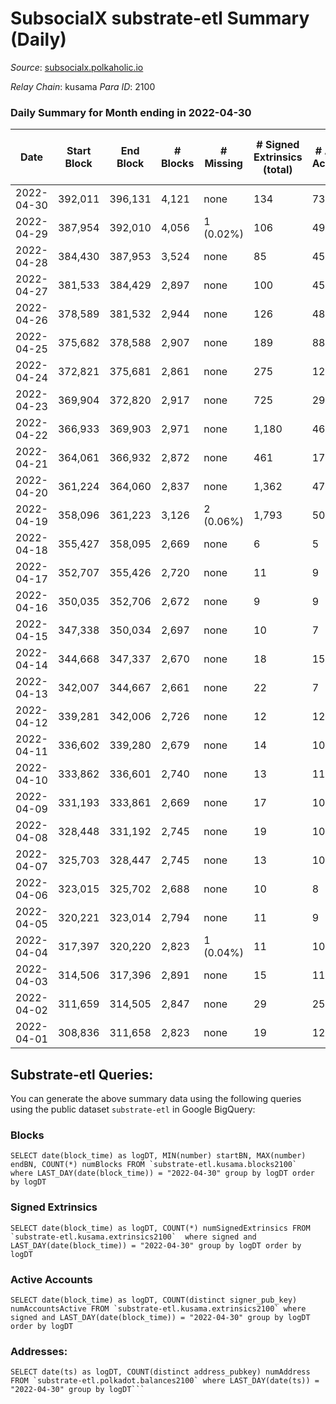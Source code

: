 # SubsocialX substrate-etl Summary (Daily)

_Source_: [subsocialx.polkaholic.io](https://subsocialx.polkaholic.io)

*Relay Chain*: kusama
*Para ID*: 2100



### Daily Summary for Month ending in 2022-04-30


| Date | Start Block | End Block | # Blocks | # Missing | # Signed Extrinsics (total) | # Active Accounts | # Addresses with Balances | # Events | # Transfers | # XCM Transfers In | # XCM Transfers Out |
| ---- | ----------- | --------- | -------- | --------- | --------------------------- | ----------------- | ------------------------- | -------- | ----------- | ------------------ | ------------------- |
| 2022-04-30 | 392,011 | 396,131 | 4,121 | none  | 134 | 73 | 33,745 | 8,707 |   |   |   |
| 2022-04-29 | 387,954 | 392,010 | 4,056 | 1 (0.02%) | 106 | 49 |  | 8,440 |   |   |   |
| 2022-04-28 | 384,430 | 387,953 | 3,524 | none  | 85 | 45 |  | 7,343 |   |   |   |
| 2022-04-27 | 381,533 | 384,429 | 2,897 | none  | 100 | 45 |  | 6,175 |   |   |   |
| 2022-04-26 | 378,589 | 381,532 | 2,944 | none  | 126 | 48 |  | 6,386 |   |   |   |
| 2022-04-25 | 375,682 | 378,588 | 2,907 | none  | 189 | 88 |  | 6,547 |   |   |   |
| 2022-04-24 | 372,821 | 375,681 | 2,861 | none  | 275 | 128 |  | 6,768 |   |   |   |
| 2022-04-23 | 369,904 | 372,820 | 2,917 | none  | 725 | 294 |  | 8,635 |   |   |   |
| 2022-04-22 | 366,933 | 369,903 | 2,971 | none  | 1,180 | 461 |  | 10,717 |   |   |   |
| 2022-04-21 | 364,061 | 366,932 | 2,872 | none  | 461 | 172 |  | 26,345 | 33,370  |   |   |
| 2022-04-20 | 361,224 | 364,060 | 2,837 | none  | 1,362 | 478 |  | 11,547 |   |   |   |
| 2022-04-19 | 358,096 | 361,223 | 3,126 | 2 (0.06%) | 1,793 | 503 |  | 13,895 | 1  |   |   |
| 2022-04-18 | 355,427 | 358,095 | 2,669 | none  | 6 | 5 |  | 5,351 |   |   |   |
| 2022-04-17 | 352,707 | 355,426 | 2,720 | none  | 11 | 9 |  | 5,464 |   |   |   |
| 2022-04-16 | 350,035 | 352,706 | 2,672 | none  | 9 | 9 |  | 5,363 |   |   |   |
| 2022-04-15 | 347,338 | 350,034 | 2,697 | none  | 10 | 7 |  | 5,416 |   |   |   |
| 2022-04-14 | 344,668 | 347,337 | 2,670 | none  | 18 | 15 |  | 5,376 |   |   |   |
| 2022-04-13 | 342,007 | 344,667 | 2,661 | none  | 22 | 7 |  | 6,039 |   |   |   |
| 2022-04-12 | 339,281 | 342,006 | 2,726 | none  | 12 | 12 |  | 5,478 |   |   |   |
| 2022-04-11 | 336,602 | 339,280 | 2,679 | none  | 14 | 10 |  | 5,387 |   |   |   |
| 2022-04-10 | 333,862 | 336,601 | 2,740 | none  | 13 | 11 |  | 5,508 |   |   |   |
| 2022-04-09 | 331,193 | 333,861 | 2,669 | none  | 17 | 10 |  | 5,373 |   |   |   |
| 2022-04-08 | 328,448 | 331,192 | 2,745 | none  | 19 | 10 |  | 5,529 |   |   |   |
| 2022-04-07 | 325,703 | 328,447 | 2,745 | none  | 13 | 10 |  | 5,518 |   |   |   |
| 2022-04-06 | 323,015 | 325,702 | 2,688 | none  | 10 | 8 |  | 5,397 |   |   |   |
| 2022-04-05 | 320,221 | 323,014 | 2,794 | none  | 11 | 9 |  | 5,612 |   |   |   |
| 2022-04-04 | 317,397 | 320,220 | 2,823 | 1 (0.04%) | 11 | 10 |  | 5,667 |   |   |   |
| 2022-04-03 | 314,506 | 317,396 | 2,891 | none  | 15 | 11 |  | 5,814 |   |   |   |
| 2022-04-02 | 311,659 | 314,505 | 2,847 | none  | 29 | 25 |  | 5,753 |   |   |   |
| 2022-04-01 | 308,836 | 311,658 | 2,823 | none  | 19 | 12 |  | 5,686 |   |   |   |

## Substrate-etl Queries:
You can generate the above summary data using the following queries using the public dataset `substrate-etl` in Google BigQuery:


### Blocks
```
SELECT date(block_time) as logDT, MIN(number) startBN, MAX(number) endBN, COUNT(*) numBlocks FROM `substrate-etl.kusama.blocks2100`  where LAST_DAY(date(block_time)) = "2022-04-30" group by logDT order by logDT
```


### Signed Extrinsics
```
SELECT date(block_time) as logDT, COUNT(*) numSignedExtrinsics FROM `substrate-etl.kusama.extrinsics2100`  where signed and LAST_DAY(date(block_time)) = "2022-04-30" group by logDT order by logDT
```


### Active Accounts
```
SELECT date(block_time) as logDT, COUNT(distinct signer_pub_key) numAccountsActive FROM `substrate-etl.kusama.extrinsics2100` where signed and LAST_DAY(date(block_time)) = "2022-04-30" group by logDT order by logDT
```


### Addresses:
```
SELECT date(ts) as logDT, COUNT(distinct address_pubkey) numAddress FROM `substrate-etl.polkadot.balances2100` where LAST_DAY(date(ts)) = "2022-04-30" group by logDT```

